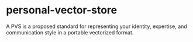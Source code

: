 # personal-vector-store
A PVS is a proposed standard for representing your identity, expertise, and communication style in a portable vectorized format.

